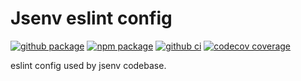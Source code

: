 # Jsenv eslint config

[![github package](https://img.shields.io/github/package-json/v/jsenv/jsenv-eslint-config.svg?logo=github&label=package)](https://github.com/jsenv/jsenv-eslint-config/packages)
[![npm package](https://img.shields.io/npm/v/@jsenv/eslint-config.svg?logo=npm&label=package)](https://www.npmjs.com/package/@jsenv/eslint-config)
[![github ci](https://github.com/jsenv/jsenv-eslint-config/workflows/ci/badge.svg)](https://github.com/jsenv/jsenv-eslint-config/actions?workflow=ci)
[![codecov coverage](https://codecov.io/gh/jsenv/jsenv-eslint-config/branch/master/graph/badge.svg)](https://codecov.io/gh/jsenv/jsenv-eslint-config)

eslint config used by jsenv codebase.
